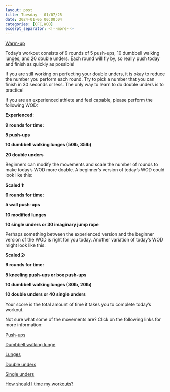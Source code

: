 ```yaml
---
layout: post
title: Tuesday - 01/07/25
date: 2024-01-05 00:00:04
categories: [CFC,WOD]
excerpt_separator: <!--more-->
---
```

[Warm-up](https://communityfitnessclub.wixsite.com/website/post/basic-full-body-warm-up)

Today’s workout consists of 9 rounds of 5 push-ups, 10 dumbbell walking lunges, and 20 double unders. Each round will fly by, so really push today and finish as quickly as possible! 

If you are still working on perfecting your double unders, it is okay to reduce the number you perform each round. Try to pick a number that you can finish in 30 seconds or less. The only way to learn to do double unders is to practice!

If you are an experienced athlete and feel capable, please perform the following WOD:

**Experienced:**

**9 rounds for time:**

**5 push-ups**

**10 dumbbell walking lunges (50lb, 35lb)**

**20 double unders**
<!--more-->

Beginners can modify the movements and scale the number of rounds to make today’s WOD more doable. A beginner’s version of today’s WOD could look like this:

**Scaled 1:**

**6 rounds for time:**

**5 wall push-ups**

**10 modified lunges**

**10 single unders or 30 imaginary jump rope**

Perhaps something between the experienced version and the beginner version of the WOD is right for you today. Another variation of today’s WOD might look like this:

**Scaled 2:**

**9 rounds for time:**

**5 kneeling push-ups or box push-ups**

**10 dumbbell walking lunges (30lb, 20lb)**

**10 double unders or 40 single unders**

Your score is the total amount of time it takes you to complete today’s workout. 

Not sure what some of the movements are? Click on the following links for more information:

[Push-ups](https://communityfitnessclub.wixsite.com/website/post/push-ups)

[Dumbbell walking lunge](https://www.youtube.com/watch?v=SniKHGKDJyU)

[Lunges](https://communityfitnessclub.wixsite.com/website/post/lunges) 

[Double unders](https://communityfitnessclub.wixsite.com/website/post/double-unders)

[Single unders](https://www.youtube.com/watch?v=hCuXYrTOMxI)

[How should I time my workouts?](https://communityfitnessclub.wixsite.com/website/post/how-should-i-time-my-workouts)

